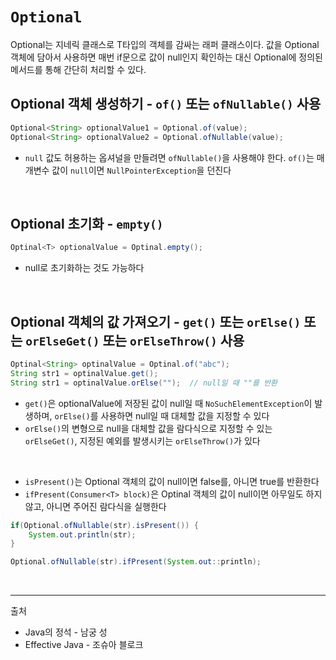 # ```Optional```

Optional<T>는 지네릭 클래스로 T타입의 객체를 감싸는 래퍼 클래스이다. 값을 Optional 객체에 담아서 사용하면 매번 if문으로 값이 null인지 확인하는 대신 Optional에 정의된 메서드를 통해 간단히 처리할 수 있다.

## Optional 객체 생성하기 - ```of()``` 또는 ```ofNullable()``` 사용

```java
Optional<String> optionalValue1 = Optional.of(value);
Optional<String> optionalValue2 = Optional.ofNullable(value);
```

- ```null``` 값도 허용하는 옵셔널을 만들려면 ```ofNullable()```을 사용해야 한다. ```of()```는 매개변수 값이 ```null```이면 ```NullPointerException```을 던진다

<br/>

## Optional 초기화 - ```empty()```

```java
Optinal<T> optionalValue = Optinal.empty();
```
- null로 초기화하는 것도 가능하다

<br/>

## Optional 객체의 값 가져오기 - ```get()``` 또는 ```orElse()``` 또는 ```orElseGet()``` 또는 ```orElseThrow()``` 사용

```java
Optinal<String> optinalValue = Optinal.of("abc");
String str1 = optinalValue.get();
String str1 = optinalValue.orElse("");  // null일 때 ""를 반환
```

- ```get()```은 optionalValue에 저장된 값이 null일 때 ```NoSuchElementException```이 발생하며, ```orElse()```를 사용하면 null일 때 대체할 값을 지정할 수 있다
- ```orElse()```의 변형으로 null을 대체할 값을 람다식으로 지정할 수 있는 ```orElseGet()```, 지정된 예외를 발생시키는 ```orElseThrow()```가 있다

<br/>

- ```isPresent()```는 Optional 객체의 값이 null이면 false를, 아니면 true를 반환한다
- ```ifPresent(Consumer<T> block)```은 Optinal 객체의 값이 null이면 아무일도 하지 않고, 아니면 주어진 람다식을 실행한다

```java
if(Optional.ofNullable(str).isPresent()) {
    System.out.println(str);
}
```

```java
Optional.ofNullable(str).ifPresent(System.out::println);
```

<br/>

---

출처 

- Java의 정석 - 남궁 성
- Effective Java - 조슈아 블로크

